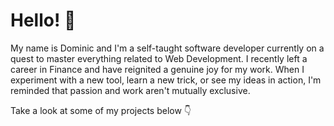 # Hello! 👋

My name is Dominic and I'm a self-taught software developer currently on a quest to master everything related to Web Development. I recently left a career in Finance and have reignited a genuine joy for my work. When I experiment with a new tool, learn a new trick, or see my ideas in action, I'm reminded that passion and work aren't mutually exclusive. 

Take a look at some of my projects below 👇


<!--
**domsantini/domsantini** is a ✨ _special_ ✨ repository because its `README.md` (this file) appears on your GitHub profile.

Here are some ideas to get you started:

- 🔭 I’m currently working on ...
- 🌱 I’m currently learning ...
- 👯 I’m looking to collaborate on ...
- 🤔 I’m looking for help with ...
- 💬 Ask me about ...
- 📫 How to reach me: ...
- 😄 Pronouns: ...
- ⚡ Fun fact: ...
-->
